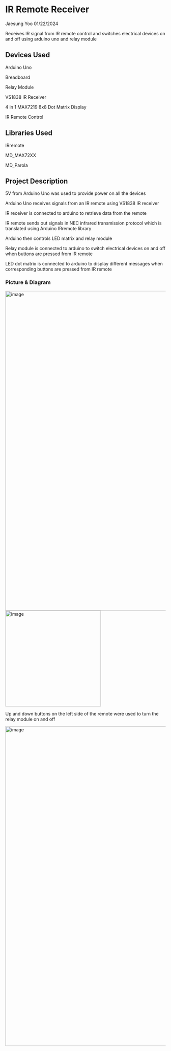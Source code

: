 # IR Remote Receiver

Jaesung Yoo
01/22/2024

Receives IR signal from IR remote control and switches electrical devices on and off using arduino uno and relay module  

## Devices Used
Arduino Uno

Breadboard

Relay Module

VS1838 IR Receiver

4 in 1 MAX7219 8x8 Dot Matrix Display

IR Remote Control

## Libraries Used
IRremote

MD_MAX72XX

MD_Parola

## Project Description
5V from Arduino Uno was used to provide power on all the devices

Arduino Uno receives signals from an IR remote using VS1838 IR receiver

IR receiver is connected to arduino to retrieve data from the remote

IR remote sends out signals in NEC infrared transmission protocol which is translated using Arduino IRremote library

Arduino then controls LED matrix and relay module

Relay module is connected to arduino to switch electrical devices on and off when buttons are pressed from IR remote

LED dot matrix is connected to arduino to display different messages when corresponding buttons are pressed from IR remote

### Picture & Diagram
<img width="1000" alt="image" src="https://github.com/yoojsung/IR_Remote_Receiver/assets/49657149/2cd4dc8c-1179-495b-8b26-97f30a344134">

<img width="300" alt="image" src="https://github.com/yoojsung/IR_Remote_Receiver/assets/49657149/401ba973-849b-4c7c-a358-853c1e546010">

Up and down buttons on the left side of the remote were used to turn the relay module on and off

<img width="1000" alt="image" src="https://github.com/yoojsung/IR_Remote_Receiver/assets/49657149/4a8ce0f2-c4f4-4439-9fe8-b8f85d83f6aa">

